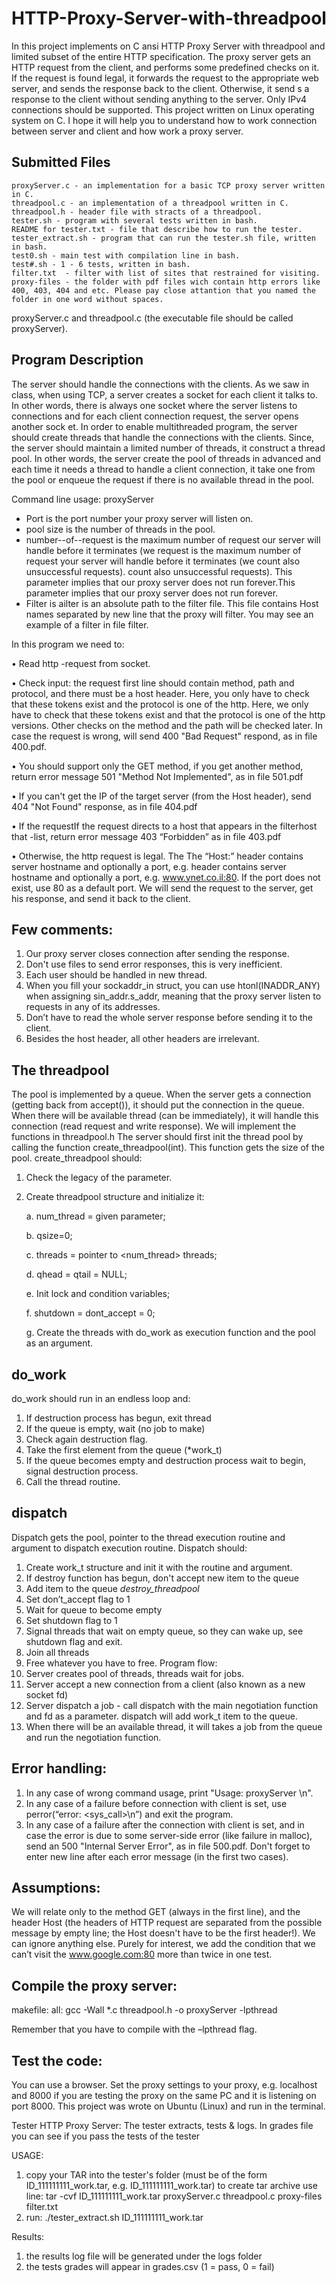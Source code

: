 # HTTP-Proxy-Server-with-threadpool
In this project implements on C ansi HTTP Proxy Server with threadpool and limited subset of the entire HTTP specification.
The proxy server gets an HTTP request from the client, and performs some predefined checks on it. If the request is found legal, it forwards the request to the appropriate web server, and sends the response back to the client. Otherwise, it send s a response to the client without sending anything to the server. Only IPv4 connections should be supported. This project written on Linux operating system on C. I hope it will help you to understand how to work connection between server and client and how work a proxy server.

Submitted Files
---------------
	proxyServer.c - an implementation for a basic TCP proxy server written in C. 
	threadpool.c - an implementation of a threadpool written in C. 
	threadpool.h - header file with stracts of a threadpool. 
	tester.sh - program with several tests written in bash. 
	README for tester.txt - file that describe how to run the tester. 
	tester_extract.sh - program that can run the tester.sh file, written in bash. 
	test0.sh - main test with compilation line in bash. 
	test#.sh - 1 - 6 tests, written in bash. 
	filter.txt  - filter with list of sites that restrained for visiting. 
	proxy-files - the folder with pdf files wich contain http errors like 400, 403, 404 and etc. Please pay close attantion that you named the folder in one word without spaces. 

proxyServer.c and threadpool.c (the executable file should be called proxyServer).

Program Description
---------------

The server should handle the connections with the clients. As we saw in class, when using
TCP, a server creates a socket for each client it talks to. In other words, there is always one socket
where the server listens to connections and for each client connection request, the server opens
another sock et. In order to enable multithreaded program, the server should create threads that
handle the connections with the clients. Since, the server should maintain a limited number of
threads, it construct a thread pool. In other words, the server create the pool of threads in advanced
and each time it needs a thread to handle a client connection, it take one from the pool or enqueue
the request if there is no available thread in the pool.

Command line usage: proxyServer <port> <pool size> <max number of request>
- Port is the port number your proxy server will listen on.
- pool size is the number of threads in the pool.
- number--of--request is the maximum number of request our server will handle before it terminates (we request is the maximum number of request your server will handle before it terminates (we count also unsuccessful requests). count also unsuccessful requests). This parameter implies that our proxy server does not run forever.This parameter implies that our proxy server does not run forever.
- Filter is ailter is an absolute path to the filter file. This file contains Host names separated by new line that the proxy will filter. You may see an example of a filter in file filter.

In this program we need to: 

• Read http -request from socket. 
	
• Check input: the request first line should contain method, path and protocol, and there must be a host header. Here, you only 	have to check that these tokens exist and the protocol is one of the http. Here, we only have to check that these tokens exist 		and that the protocol is one of the http versions. Other checks on the method and the path will be checked later. In case the 		request is wrong, will send 400 "Bad Request" respond, as in file 400.pdf. 
	
• You should support only the GET method, if you get another method, return error message 501 "Method Not Implemented", as in 		file 501.pdf
	
• If you can't get the IP of the target server (from the Host header), send 404 "Not Found" response, as in file 404.pdf 
	
• If the requestIf the request directs to a host that appears in the filterhost that -list, return error message 403 “Forbidden” 	 as in file 403.pdf 
	
• Otherwise, the http request is legal. The The “Host:” header contains server hostname and optionally a port, e.g. header 		contains server hostname and optionally a port, e.g. www.ynet.co.il:80. If the port does not exist, use 80 as a default port. We 	 will send the request to the server, get his response, and send it back to the client. 
	

Few comments:
---------------
1. Our proxy server closes connection after sending the response.
2. Don't use files to send error responses, this is very inefficient.
3. Each user should be handled in new thread. 
4. When you fill your sockaddr_in struct, you can use htonl(INADDR_ANY) when assigning sin_addr.s_addr, meaning that the proxy server listen to requests in any of its addresses. 
5. Don’t have to read the whole server response before sending it to the client.
6. Besides the host header, all other headers are irrelevant.

The threadpool
---------------
The pool is implemented by a queue. When the server gets a connection (getting back from accept()), it should put the connection in the queue. When there will be available thread (can be immediately), it will handle this connection (read request and write response).
We will implement the functions in threadpool.h
The server should first init the thread pool by calling the function create_threadpool(int). This function gets the size of the pool.
create_threadpool should: 
1. Check the legacy of the parameter.
2. Create threadpool structure and initialize it: 

	a. 	num_thread = given parameter; 
	
	b. 	qsize=0; 
	
	c.	threads = pointer to <num_thread> threads; 
	
	d. 	qhead = qtail = NULL; 
	
	e. 	Init lock and condition variables; 
	
	f. 	shutdown = dont_accept = 0; 
	
	g. 	Create the threads with do_work as execution function and the pool as an argument. 
	
	
do_work 
-------
do_work should run in an endless loop and:
1. If destruction process has begun, exit thread
2. If the queue is empty, wait (no job to make)
3. Check again destruction flag.
4. Take the first element from the queue (*work_t)
5. If the queue becomes empty and destruction process wait to begin, signal destruction process.
6. Call the thread routine.

dispatch
---------
Dispatch gets the pool, pointer to the thread execution routine and argument to dispatch execution routine. Dispatch should:
1. Create work_t structure and init it with the routine and argument.
2. If destroy function has begun, don't accept new item to the queue
3. Add item to the queue
	*destroy_threadpool*
1. Set don’t_accept flag to 1
2. Wait for queue to become empty
3. Set shutdown flag to 1
4. Signal threads that wait on empty queue, so they can wake up, see shutdown flag and exit.
5. Join all threads
6. Free whatever you have to free.
Program flow:
1. Server creates pool of threads, threads wait for jobs.
2. Server accept a new connection from a client (also known as a new socket fd)
3. Server dispatch a job - call dispatch with the main negotiation function and fd as a parameter. dispatch will add work_t item to the queue.
4. When there will be an available thread, it will takes a job from the queue and run the negotiation function.

Error handling:
--------------
1. In any case of wrong command usage, print "Usage: proxyServer <port> <pool-size> <maxnumber-of-request> <filter>\\n".  
2. In any case of a failure before connection with client is set, use perror(“error: <sys_call>\\n”) and exit the program. 
3. In any case of a failure after the connection with client is set, and in case the error is due to some server-side error (like failure in malloc), send an 500 "Internal Server Error", as in file 500.pdf.
Don't forget to enter new line after each error message (in the first two cases).

Assumptions:
--------------
We will relate only to the method GET (always in the first line), and the header Host (the headers of HTTP request are separated from the possible message by empty line; the Host doesn't have to be the first header!). We can ignore anything else.
Purely for interest, we add the condition that we can’t visit the www.google.com:80 more than twice in one test.

Compile the proxy server:
---------------
makefile:
  all:
	gcc -Wall *.c threadpool.h -o proxyServer -lpthread

Remember that you have to compile with the –lpthread flag.

Test the code:
---------------
You can use a browser. Set the proxy settings to your proxy, e.g. localhost and 8000 if you are testing the proxy on the same PC and it is listening on port 8000. This project was wrote on Ubuntu (Linux) and run in the terminal.

Tester HTTP Proxy Server:
The tester extracts, tests & logs.
In grades file you can see if you pass the tests of the tester

USAGE:
1. copy your TAR into the tester's folder (must be of the form ID_111111111_work.tar, e.g. ID_111111111_work.tar)
to create tar archive use line:
tar -cvf ID_111111111_work.tar proxyServer.c threadpool.c proxy-files filter.txt
2. run: ./tester_extract.sh ID_111111111_work.tar

Results:
1. the results log file will be generated under the logs folder
2. the tests grades will appear in grades.csv (1 = pass, 0 = fail)
